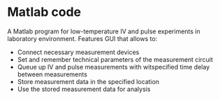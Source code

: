 # Matlab code
A Matlab program for low-temperature IV and pulse experiments in laboratory environment. 
Features GUI that allows to:
  - Connect necessary measurement devices
  - Set and remember technical parameters of the measurement circuit
  - Queue up IV and pulse measurements with witspecified time delay between measurements
  - Store measurement data in the specified location
  - Use the stored measurement data for analysis
